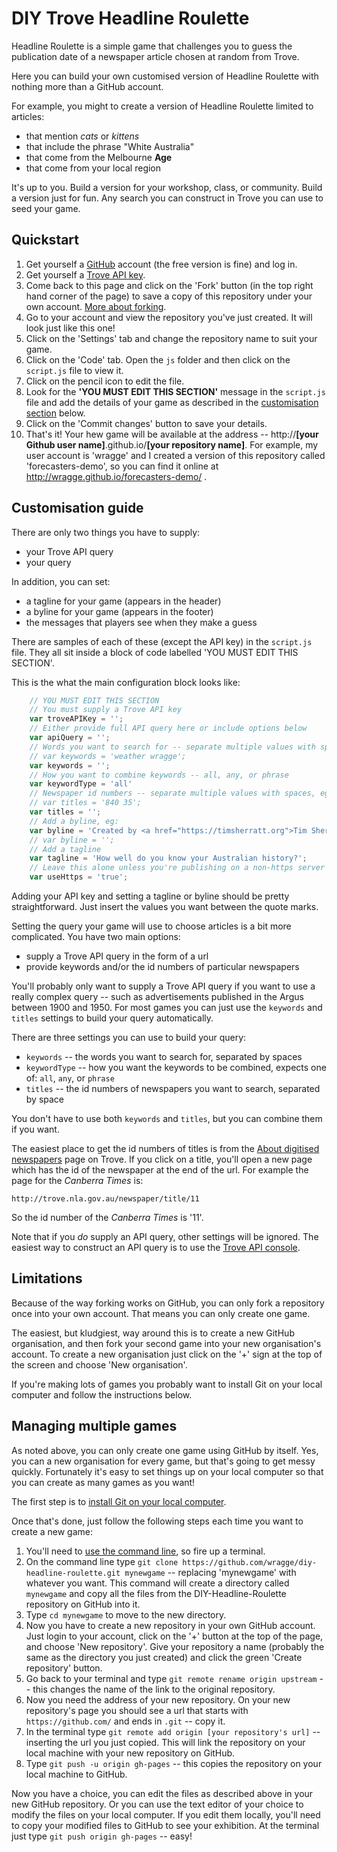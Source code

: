 # DIY Trove Headline Roulette

Headline Roulette is a simple game that challenges you to guess the publication date of a newspaper article chosen at random from Trove.

Here you can build your own customised version of Headline Roulette with nothing more than a GitHub account.

For example, you might to create a version of Headline Roulette limited to articles:

* that mention *cats* or *kittens*
* that include the phrase "White Australia"
* that come from the Melbourne **Age**
* that come from your local region

It's up to you. Build a version for your workshop, class, or community. Build a version just for fun. Any search you can construct in Trove you can use to seed your game. 

## Quickstart

1. Get yourself a [GitHub](https://github.com) account (the free version is fine) and log in.
2. Get yourself a [Trove API key](http://help.nla.gov.au/trove/building-with-trove/api).
2. Come back to this page and click on the 'Fork' button (in the top right hand corner of the page) to save a copy of this repository under your own account. [More about forking](https://help.github.com/articles/fork-a-repo/).
3. Go to your account and view the repository you've just created. It will look just like this one!
4. Click on the 'Settings' tab and change the repository name to suit your game.
5. Click on the 'Code' tab. Open the `js` folder and then click on the `script.js` file to view it.
6. Click on the pencil icon to edit the file.
7. Look for the **'YOU MUST EDIT THIS SECTION'** message in the `script.js` file and add the details of your game as described in the [customisation section](#customisation-guide) below.
8. Click on the 'Commit changes' button to save your details.
9. That's it! Your hew game will be available at the address -- http://**[your Github user name]**.github.io/**[your repository name]**. For example, my user account is 'wragge' and I created a version of this repository called 'forecasters-demo', so you can find it online at http://wragge.github.io/forecasters-demo/ .

## Customisation guide

There are only two things you have to supply:

* your Trove API query
* your query

In addition, you can set:

* a tagline for your game (appears in the header)
* a byline for your game (appears in the footer)
* the messages that players see when they make a guess

There are samples of each of these (except the API key) in the `script.js` file. They all sit inside a block of code labelled 'YOU MUST EDIT THIS SECTION'.

This is the what the main configuration block looks like:

``` javascript
    // YOU MUST EDIT THIS SECTION
    // You must supply a Trove API key
    var troveAPIKey = '';
    // Either provide full API query here or include options below
    var apiQuery = '';
    // Words you want to search for -- separate multiple values with spaces, eg:
    // var keywords = 'weather wragge';
    var keywords = '';
    // How you want to combine keywords -- all, any, or phrase
    var keywordType = 'all'
    // Newspaper id numbers -- separate multiple values with spaces, eg:
    // var titles = '840 35';
    var titles = '';
    // Add a byline, eg:
    var byline = 'Created by <a href="https://timsherratt.org">Tim Sherratt</a>.'
    // var byline = '';
    // Add a tagline
    var tagline = 'How well do you know your Australian history?';
    // Leave this alone unless you're publishing on a non-https server
    var useHttps = 'true';
```

Adding your API key and setting a tagline or byline should be pretty straightforward. Just insert the values you want between the quote marks.

Setting the query your game will use to choose articles is a bit more complicated. You have two main options:

* supply a Trove API query in the form of a url
* provide keywords and/or the id numbers of particular newspapers

You'll probably only want to supply a Trove API query if you want to use a really complex query -- such as advertisements published in the Argus between 1900 and 1950. For most games you can just use the `keywords` and `titles` settings to build your query automatically.

There are three settings you can use to build your query:

* `keywords` -- the words you want to search for, separated by spaces
* `keywordType` -- how you want the keywords to be combined, expects one of: `all`, `any`, or `phrase`
* `titles` -- the id numbers of newspapers you want to search, separated by space

You don't have to use both `keywords` and `titles`, but you can combine them if you want.

The easiest place to get the id numbers of titles is from the [About digitised newspapers](http://trove.nla.gov.au/newspaper/about) page on Trove. If you click on a title, you'll open a new page which has the id of the newspaper at the end of the url. For example the page for the *Canberra Times* is:


``` http
http://trove.nla.gov.au/newspaper/title/11

```

So the id number of the *Canberra Times* is '11'.

Note that if you *do* supply an API query, other settings will be ignored. The easiest way to construct an API query is to use the [Trove API console](https://troveconsole.herokuapp.com/).

## Limitations

Because of the way forking works on GitHub, you can only fork a repository once into your own account. That means you can only create one game.

The easiest, but kludgiest, way around this is to create a new GitHub organisation, and then fork your second game into your new organisation's account. To create a new organisation just click on the '+' sign at the top of the screen and choose 'New organisation'.

If you're making lots of games you probably want to install Git on your local computer and follow the instructions below.

## Managing multiple games

As noted above, you can only create one game using GitHub by itself. Yes, you can a new organisation for every game, but that's going to get messy quickly. Fortunately it's easy to set things up on your local computer so that you can create as many games as you want!

The first step is to [install Git on your local computer](https://git-scm.com/book/en/v2/Getting-Started-Installing-Git).

Once that's done, just follow the following steps each time you want to create a new game:

1. You'll need to [use the command line](http://lifehacker.com/5633909/who-needs-a-mouse-learn-to-use-the-command-line-for-almost-anything), so fire up a terminal.
2. On the command line type `git clone https://github.com/wragge/diy-headline-roulette.git mynewgame` -- replacing 'mynewgame' with whatever you want. This command will create a directory called `mynewgame` and copy all the files from the DIY-Headline-Roulette repository on GitHub into it.
3. Type `cd mynewgame` to move to the new directory.
4. Now you have to create a new repository in your own GitHub account. Just login to your account, click on the '+' button at the top of the page, and choose 'New repository'. Give your repository a name (probably the same as the directory you just created) and click the green 'Create repository' button.
4. Go back to your terminal and type `git remote rename origin upstream` -- this changes the name of the link to the original repository.
5. Now you need the address of your new repository. On your new repository's page you should see a url that starts with `https://github.com/` and ends in `.git` -- copy it.
6. In the terminal type `git remote add origin [your repository's url]` -- inserting the url you just copied. This will link the repository on your local machine with your new repository on GitHub.
7. Type `git push -u origin gh-pages` -- this copies the repository on your local machine to GitHub.

Now you have a choice, you can edit the files as described above in your new GitHub repository. Or you can use the text editor of your choice to modify the files on your local computer. If you edit them locally, you'll need to copy your modified files to GitHub to see your exhibition. At the terminal just type `git push origin gh-pages` -- easy!


